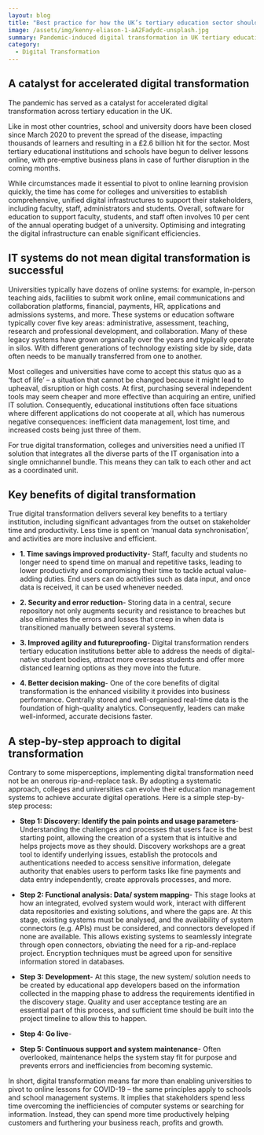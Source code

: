```yaml
---
layout: blog
title: "Best practice for how the UK’s tertiary education sector should approach digital transformation"
image: /assets/img/kenny-eliason-1-aA2Fadydc-unsplash.jpg
summary: Pandemic-induced digital transformation in UK tertiary education streamlines operations, but true change requires integrated IT systems, enhancing security, productivity, and decision-making.
category:
  - Digital Transformation
---
```


## A catalyst for accelerated digital transformation
The pandemic has served as a catalyst for accelerated digital transformation across tertiary education in the UK.

Like in most other countries, school and university doors have been closed since March 2020 to prevent the spread of the disease, impacting thousands of learners and resulting in a £2.6 billion hit for the sector. Most tertiary educational institutions and schools have begun to deliver lessons online, with pre-emptive business plans in case of further disruption in the coming months.

While circumstances made it essential to pivot to online learning provision quickly, the time has come for colleges and universities to establish comprehensive, unified digital infrastructures to support their stakeholders, including faculty, staff, administrators and students. Overall, software for education to support faculty, students, and staff often involves 10 per cent of the annual operating budget of a university. Optimising and integrating the digital infrastructure can enable significant efficiencies.

## IT systems do not mean digital transformation is successful
Universities typically have dozens of online systems: for example, in-person teaching aids, facilities to submit work online, email communications and collaboration platforms, financial, payments, HR, applications and admissions systems, and more. These systems or education software typically cover five key areas: administrative, assessment, teaching, research and professional development, and collaboration. Many of these legacy systems have grown organically over the years and typically operate in silos. With different generations of technology existing side by side, data often needs to be manually transferred from one to another.

Most colleges and universities have come to accept this status quo as a ‘fact of life’ – a situation that cannot be changed because it might lead to upheaval, disruption or high costs. At first, purchasing several independent tools may seem cheaper and more effective than acquiring an entire, unified IT solution. Consequently, educational institutions often face situations where different applications do not cooperate at all, which has numerous negative consequences: inefficient data management, lost time, and increased costs being just three of them.

For true digital transformation, colleges and universities need a unified IT solution that integrates all the diverse parts of the IT organisation into a single omnichannel bundle. This means they can talk to each other and act as a coordinated unit.

## Key benefits of digital transformation
True digital transformation delivers several key benefits to a tertiary institution, including significant advantages from the outset on stakeholder time and productivity. Less time is spent on ‘manual data synchronisation’, and activities are more inclusive and efficient.

- **1. Time savings improved productivity**-
Staff, faculty and students no longer need to spend time on manual and repetitive tasks, leading to lower productivity and compromising their time to tackle actual value-adding duties. End users can do activities such as data input, and once data is received, it can be used whenever needed.

- **2. Security and error reduction**-
Storing data in a central, secure repository not only augments security and resistance to breaches but also eliminates the errors and losses that creep in when data is transitioned manually between several systems.

- **3. Improved agility and futureproofing**-
Digital transformation renders tertiary education institutions better able to address the needs of digital-native student bodies, attract more overseas students and offer more distanced learning options as they move into the future.

- **4. Better decision making**-
One of the core benefits of digital transformation is the enhanced visibility it provides into business performance. Centrally stored and well-organised real-time data is the foundation of high-quality analytics. Consequently, leaders can make well-informed, accurate decisions faster.


## A step-by-step approach to digital transformation
Contrary to some misperceptions, implementing digital transformation need not be an onerous rip-and-replace task. By adopting a systematic approach, colleges and universities can evolve their education management systems to achieve accurate digital operations. Here is a simple step-by-step process:

- **Step 1: Discovery: Identify the pain points and usage parameters**-
Understanding the challenges and processes that users face is the best starting point, allowing the creation of a system that is intuitive and helps projects move as they should. Discovery workshops are a great tool to identify underlying issues, establish the protocols and authentications needed to access sensitive information, delegate authority that enables users to perform tasks like fine payments and data entry independently, create approvals processes, and more.

- **Step 2: Functional analysis: Data/ system mapping**-
This stage looks at how an integrated, evolved system would work, interact with different data repositories and existing solutions, and where the gaps are. At this stage, existing systems must be analysed, and the availability of system connectors (e.g. APIs) must be considered, and connectors developed if none are available. This allows existing systems to seamlessly integrate through open connectors, obviating the need for a rip-and-replace project. Encryption techniques must be agreed upon for sensitive information stored in databases.

- **Step 3: Development**-
At this stage, the new system/ solution needs to be created by educational app developers based on the information collected in the mapping phase to address the requirements identified in the discovery stage. Quality and user acceptance testing are an essential part of this process, and sufficient time should be built into the project timeline to allow this to happen.

- **Step 4: Go live**-

- **Step 5: Continuous support and system maintenance**-
Often overlooked, maintenance helps the system stay fit for purpose and prevents errors and inefficiencies from becoming systemic.

In short, digital transformation means far more than enabling universities to pivot to online lessons for COVID-19 – the same principles apply to schools and school management systems. It implies that stakeholders spend less time overcoming the inefficiencies of computer systems or searching for information. Instead, they can spend more time productively helping customers and furthering your business reach, profits and growth.
